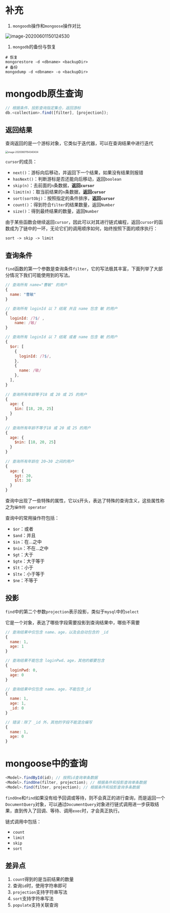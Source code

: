 # 补充

1. `mongoodb`操作和`mongoose`操作对比

![image-20200601150124530](https://cdn.jsdelivr.net/gh/findwei/learnImages@main/mongoDB/image-20200601150124530.png)

1. `mongodb`的备份与恢复

```shell
# 恢复
mongorestore -d <dbname> <backupDir>
# 备份
mongodump -d <dbname> -o <backupDir>
```



# mongodb原生查询

```js
// 根据条件、投影查询指定集合，返回游标
db.<collection>.find([filter], [projection]); 
```

## 返回结果

查询返回的是一个游标对象，它类似于迭代器，可以在查询结果中进行迭代

<img src="https://cdn.jsdelivr.net/gh/findwei/learnImages@main/mongoDB/image-20200601154340434.png" alt="image-20200601154340434" style="zoom:50%;" />

`cursor`的成员：

- `next()`：游标向后移动，并返回下一个结果，如果没有结果则报错
- `hasNext()`：判断游标是否还能向后移动，返回`boolean`
- `skip(n)`：去前面的`n`条数据，**返回`cursor`**
- `limit(n)`：取当前结果的`n`条数据，**返回`cursor`**
- `sort(sortObj)`：按照指定的条件排序，**返回`cursor`**
- `count()`：得到符合`filter`的结果数量，返回`Number`
- `size()`：得到最终结果的数量，返回`Number`

由于某些函数会继续返回`cursor`，因此可以对其进行链式编程，返回`cursor`的函数成为了链中的一环，无论它们的调用顺序如何，始终按照下面的顺序执行：

```
sort -> skip -> limit
```



## 查询条件

`find`函数的第一个参数是查询条件`filter`，它的写法极其丰富，下面列举了大部分情况下我们可能使用到的写法。

```js
// 查询所有 name="曹敏" 的用户
{
  name: "曹敏" 
}

// 查询所有 loginId 以 7 结尾 并且 name 包含 敏 的用户
{
  loginId: /7$/ , 
 	name: /敏/  
}

// 查询所有 loginId 以 7 结尾 或者 name 包含 敏 的用户
{
  $or: [
    {
      loginId: /7$/,
    },
    {
      name: /敏/  
    },
  ],
}
  
// 查询所有年龄等于18 或 20 或 25 的用户
{
  age: {
    $in: [18, 20, 25]
  }
}
  
// 查询所有年龄不等于18 或 20 或 25 的用户
{
  age: {
    $nin: [18, 20, 25]
  }
}
  
// 查询所有年龄在 20~30 之间的用户
{
  age: {
    $gt: 20,
    $lt: 30
  }
}
```

查询中出现了一些特殊的属性，它以`$`开头，表达了特殊的查询含义，这些属性称之为`操作符 operator`

查询中的常用操作符包括：

- `$or`：或者
- `$and`：并且
- `$in`：在...之中
- `$nin`：不在...之中
- `$gt`：大于
- `$gte`：大于等于
- `$lt`：小于
- `$lte`：小于等于
- `$ne`：不等于



## 投影

`find`中的第二个参数`projection`表示投影，类似于`mysql`中的`select`

它是一个对象，表达了哪些字段需要投影到查询结果中，哪些不需要

```js
// 查询结果中仅包含 name、age，以及会自动包含的 _id
{
  name: 1,
  age: 1
}

// 查询结果不能包含 loginPwd、age，其他的都要包含
{
  loginPwd: 0,
  age: 0
}

// 查询结果中仅包含 name、age，不能包含_id
{
  name: 1,
  age: 1,
  _id: 0
}

// 错误：除了 _id 外，其他的字段不能混合编写
{
  name: 1,
  age: 0
}
```



# mongoose中的查询

```js
<Model>.findById(id); // 按照id查询单条数据
<Model>.findOne(filter, projection); // 根据条件和投影查询单条数据
<Model>.find(filter, projection); // 根据条件和投影查询多条数据
```

`findOne`和`find`如果没有给予回调或等待，则不会真正的进行查询，而是返回一个`DocumentQuery`对象，可以通过`DocumentQuery`对象进行链式调用进一步获取结果，直到传入了回调、等待、调用`exec`时，才会真正执行。

链式调用中包括：

- `count`
- `limit`
- `skip`
- `sort`



## 差异点

1. `count`得到的是当前结果的数量
2. 查询`id`时，使用字符串即可
3. `projection`支持字符串写法
4. `sort`支持字符串写法
5. `populate`支持关联查询